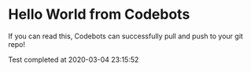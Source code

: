 # Hello World from Codebots

If you can read this, Codebots can successfully pull and push to your git repo!

Test completed at 2020-03-04 23:15:52